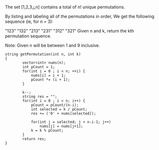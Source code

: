 The set [1,2,3,¡­,n] contains a total of n! unique permutations.

By listing and labeling all of the permutations in order,
We get the following sequence (ie, for n = 3):

"123"
"132"
"213"
"231"
"312"
"321"
Given n and k, return the kth permutation sequence.

Note: Given n will be between 1 and 9 inclusive.




```
string getPermutation(int n, int k) 
{
        vector<int> nums(n);  
        int pCount = 1;  
        for(int i = 0 ; i < n; ++i) {  
            nums[i] = i + 1;  
            pCount *= (i + 1);  
        }  
  
        k--;  
        string res = "";  
        for(int i = 0 ; i < n; i++) {  
            pCount = pCount/(n-i);  
            int selected = k / pCount;  
            res += ('0' + nums[selected]);  
              
            for(int j = selected; j < n-i-1; j++)  
                nums[j] = nums[j+1];  
            k = k % pCount;  
        }  
        return res;  
}
```
